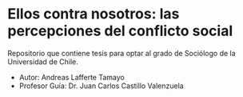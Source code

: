 # Ellos contra nosotros: las percepciones del conflicto social

Repositorio que contiene tesis para optar al grado de Sociólogo de la Universidad de Chile.

- Autor: Andreas Lafferte Tamayo
- Profesor Guía: Dr. Juan Carlos Castillo Valenzuela
